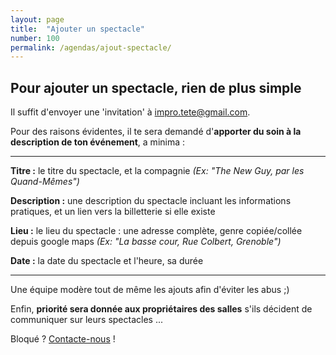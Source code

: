 ```yaml
---
layout: page
title:  "Ajouter un spectacle"
number: 100
permalink: /agendas/ajout-spectacle/
---
```


## Pour ajouter un spectacle, rien de plus simple

Il suffit d'envoyer une 'invitation' à <a href='mailto:impro.tete@gmail.com'>impro.tete@gmail.com</a>.

Pour des raisons évidentes, il te sera demandé d'**apporter du soin à la description de ton événement**, a minima :

---

**Titre :** le titre du spectacle, et la compagnie _(Ex: "The New Guy, par les Quand-Mêmes")_

**Description :** une description du spectacle incluant les informations pratiques, et un lien vers la billetterie si elle existe

**Lieu :** le lieu du spectacle : une adresse complète, genre copiée/collée depuis google maps _(Ex: "La basse cour, Rue Colbert, Grenoble")_

**Date :** la date du spectacle et l'heure, sa durée

---

Une équipe modère tout de même les ajouts afin d'éviter les abus ;)

Enfin, **priorité sera donnée aux propriétaires des salles** s'ils décident de communiquer sur leurs spectacles ...

Bloqué ? [Contacte-nous](/contact) !